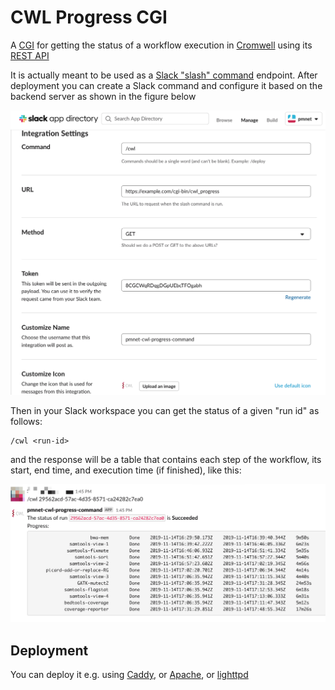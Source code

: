 # CWL Progress CGI

A [CGI](https://en.wikipedia.org/wiki/Common_Gateway_Interface) for getting the status of a workflow execution in [Cromwell](https://github.com/broadinstitute/cromwell) using its [REST API](https://cromwell.readthedocs.io/en/stable/api/RESTAPI/#get-workflow-and-call-level-metadata-for-a-specified-workflow)

It is actually meant to be used as a [Slack "slash" command](https://api.slack.com/interactivity/slash-commands) endpoint. After deployment you can create a Slack command and configure it based on the backend server as shown in the figure below

![](slack_command.png)


Then in your Slack workspace you can get the status of a given "run id" as follows:
```
/cwl <run-id>
```

and the response will be a table that contains each step of the workflow, its start, end time, and execution time (if finished), like this:

![](status.png)

## Deployment

You can deploy it e.g. using [Caddy](https://caddyserver.com/v1/docs/http.cgi), or [Apache](https://httpd.apache.org/docs/2.4/howto/cgi.html), or [lighttpd](https://redmine.lighttpd.net/projects/lighttpd/wiki/Docs_ModCGI)
